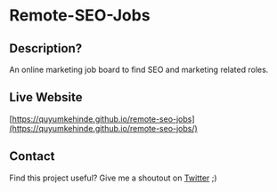 # Remote-SEO-Jobs

## Description?

An online marketing job board to find SEO and marketing related roles.

## Live Website

[https://quyumkehinde.github.io/remote-seo-jobs](https://quyumkehinde.github.io/remote-seo-jobs/)

## Contact

Find this project useful? Give me a shoutout on [Twitter](https://twitter.com/quyum_kehinde) ;)
